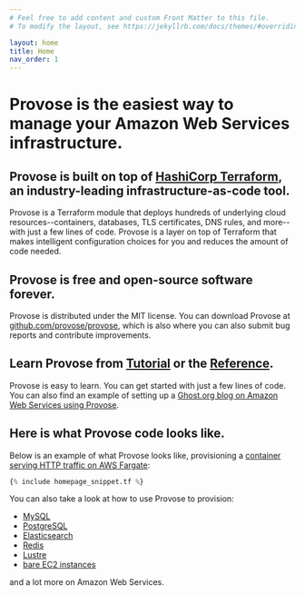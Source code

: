 ```yaml
---
# Feel free to add content and custom Front Matter to this file.
# To modify the layout, see https://jekyllrb.com/docs/themes/#overriding-theme-defaults

layout: home
title: Home
nav_order: 1
---
```


# Provose is the easiest way to manage your Amazon Web Services infrastructure.

## Provose is built on top of [HashiCorp Terraform](https://www.terraform.io/), an industry-leading infrastructure-as-code tool.

Provose is a Terraform module that deploys hundreds of underlying cloud resources--containers, databases, TLS certificates, DNS rules, and more--with just a few lines of code. Provose is a layer on top of Terraform that makes intelligent configuration choices for you and reduces the amount of code needed.

## Provose is free and open-source software forever.

Provose is distributed under the MIT license. You can download Provose at [github.com/provose/provose](https://github.com/provose/provose), which is also where you can also submit bug reports and contribute improvements.

## Learn Provose from [Tutorial](/v3.0/tutorial/) or the [Reference](/v3.0/reference/).

Provose is easy to learn. You can get started with just a few lines of code. You can also find an example of setting up a [Ghost.org blog on Amazon Web Services using Provose](https://github.com/provose/provose-ghost-website-example).

## Here is what Provose code looks like.

Below is an example of what Provose looks like, provisioning a [container serving HTTP traffic on AWS Fargate](/v3.0/reference/containers/):

```terraform
{% include homepage_snippet.tf %}
```

You can also take a look at how to use Provose to provision:
 * [MySQL](/v3.0/reference/mysql_clusters/)
 * [PostgreSQL](/v3.0/reference/postgresql_clusters/)
 * [Elasticsearch](/v3.0/reference/elasticsearch_clusters/)
 * [Redis](/v3.0/reference/redis_clusters/)
 * [Lustre](/v3.0/reference/lustre_file_systems/)
 * [bare EC2 instances](/v3.0/reference/ec2_on_demand_instances/)

and a lot more on Amazon Web Services.

